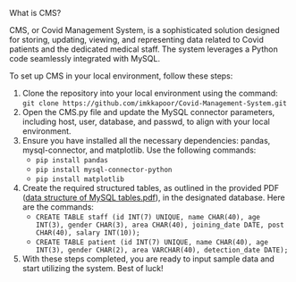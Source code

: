 What is CMS?

CMS, or Covid Management System, is a sophisticated solution designed for storing, updating, viewing, and representing data related to Covid patients and the dedicated medical staff. The system leverages a Python code seamlessly integrated with MySQL.

To set up CMS in your local environment, follow these steps:

1. Clone the repository into your local environment using the command: `git clone https://github.com/imkkapoor/Covid-Management-System.git`
2. Open the CMS.py file and update the MySQL connector parameters, including host, user, database, and passwd, to align with your local environment.
3. Ensure you have installed all the necessary dependencies: pandas, mysql-connector, and matplotlib. Use the following commands:
   - `pip install pandas`
   - `pip install mysql-connector-python`
   - `pip install matplotlib`
4. Create the required structured tables, as outlined in the provided PDF ([data structure of MySQL tables.pdf](data%20structure%20of%20MySQL%20tables.pdf)), in the designated database. Here are the commands:
   - `CREATE TABLE staff (id INT(7) UNIQUE, name CHAR(40), age INT(3), gender CHAR(3), area CHAR(40), joining_date DATE, post CHAR(40), salary INT(10));`
   - `CREATE TABLE patient (id INT(7) UNIQUE, name CHAR(40), age INT(3), gender CHAR(2), area VARCHAR(40), detection_date DATE);`
5. With these steps completed, you are ready to input sample data and start utilizing the system. Best of luck!
